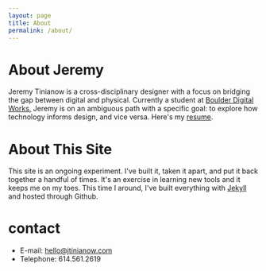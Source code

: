 ```yaml
---
layout: page
title: About
permalink: /about/
---
```


<h1 class="home__page-heading">About Jeremy</h1>

Jeremy Tinianow is a cross-disciplinary designer with a focus on bridging the gap between digital and physical. Currently a student at <a href="http://bdw.colorado.edu" target="_blank">Boulder Digital Works,</a> Jeremy is on an ambiguous path with a specific goal: to explore how technology informs design, and vice versa. Here's my <a href="{{ site.baseurl }}/content/resume-mar2015.pdf" target="_blank">resume</a>.

<h1 class="home__page-heading">About This Site</h1>

This site is an ongoing experiment. I've built it, taken it apart, and put it back together a handful of times. It's an exercise in learning new tools and it keeps me on my toes. This time I around, I've built everything with <a href="http://jekyllrb.com/" target="_blank">Jekyll</a> and hosted through Github.

<h1 class="home__page-heading">contact</h1>
<ul>
<li><span>E-mail:</span> <a href="mailto:hello@jtinianow.com">hello@jtinianow.com</a></li>
<li><span>Telephone:</span> 614.561.2619</li>
</ul>